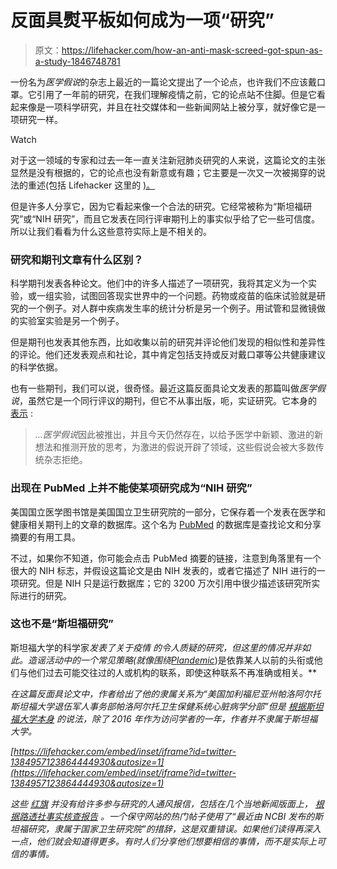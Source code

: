 # 反面具熨平板如何成为一项“研究”

> 原文：<https://lifehacker.com/how-an-anti-mask-screed-got-spun-as-a-study-1846748781>

一份名为*医学假说*的杂志上最近的一篇论文提出了一个论点，也许我们不应该戴口罩。它引用了一年前的研究，在我们理解疫情之前，它的论点站不住脚。但是它看起来像是一项科学研究，并且在社交媒体和一些新闻网站上被分享，就好像它是一项研究一样。

Watch

对于这一领域的专家和过去一年一直关注新冠肺炎研究的人来说，这篇论文的主张显然是没有根据的，它的论点也没有新意或有趣；它主要是一次又一次被揭穿的说法的重述(包括 Lifehacker 这里的 [)。](https://vitals.lifehacker.com/no-wearing-a-mask-isnt-dangerous-1843685109)

但是许多人分享它，因为它看起来像一个合法的研究。它经常被称为“斯坦福研究”或“NIH 研究”，而且它发表在同行评审期刊上的事实似乎给了它一些可信度。所以让我们看看为什么这些意符实际上是不相关的。

### 研究和期刊文章有什么区别？

科学期刊发表各种论文。他们中的许多人描述了一项研究，我将其定义为一个实验，或一组实验，试图回答现实世界中的一个问题。药物或疫苗的临床试验就是研究的一个例子。对人群中疾病发生率的统计分析是另一个例子。用试管和显微镜做的实验室实验是另一个例子。

但是期刊也发表其他东西，比如收集以前的研究并评论他们发现的相似性和差异性的评论。他们还发表观点和社论，其中肯定包括支持或反对戴口罩等公共健康建议的科学依据。

也有一些期刊，我们可以说，很奇怪。最近这篇反面具论文发表的那篇叫做*医学假说*，虽然它是一个同行评议的期刊，但它不从事出版，呃，实证研究。它本身的 [表示](https://www.journals.elsevier.com/medical-hypotheses) :

> *...医学假说*因此被推出，并且今天仍然存在，以给予医学中新颖、激进的新想法和推测开放的思考，为激进的假说开辟了领域，这些假说会被大多数传统杂志拒绝。

### 出现在 PubMed 上并不能使某项研究成为“NIH 研究”

美国国立医学图书馆是美国国立卫生研究院的一部分，它保存着一个发表在医学和健康相关期刊上的文章的数据库。这个名为 [PubMed](https://pubmed.ncbi.nlm.nih.gov/about/) 的数据库是查找论文和分享摘要的有用工具。

不过，如果你不知道，你可能会点击 PubMed 摘要的链接，注意到角落里有一个很大的 NIH 标志，并假设这篇论文是由 NIH 发表的，或者它描述了 NIH 进行的一项研究。但是 NIH 只是运行数据库；它的 3200 万次引用中很少描述该研究所实际进行的研究。

### 这也不是“斯坦福研究”

斯坦福大学的科学家*发表了关于疫情 的令人质疑的研究，但这里的情况并非如此。造谣活动中的一个常见策略(就像围绕*[*Plandemic*](https://vitals.lifehacker.com/if-you-found-that-plandemic-video-convincing-read-th-1843339002))是依靠某人以前的头衔或他们与他们过去可能交往过的人或机构的联系，即使这种联系不再准确或相关。**

*在这篇反面具论文中，作者给出了他的隶属关系为“美国加利福尼亚州帕洛阿尔托斯坦福大学退伍军人事务部帕洛阿尔托卫生保健系统心脏病学分部”但是 [根据斯坦福大学本身](https://twitter.com/StanfordMed/status/1384957123864444930) 的说法，除了 2016 年作为访问学者的一年，作者并不隶属于斯坦福大学。*

 *[https://lifehacker.com/embed/inset/iframe?id=twitter-1384957123864444930&autosize=1](https://lifehacker.com/embed/inset/iframe?id=twitter-1384957123864444930&autosize=1)* 

*这些 [红旗](https://lifehacker.com/how-to-spot-a-deepfake-without-even-watching-the-video-1846397857) 并没有给许多参与研究的人通风报信，包括在几个当地新闻版面上， [根据路透社事实核查报告](https://apnews.com/article/fact-checking-629043235973) 。一个保守网站的热门帖子使用了“最近由 NCBI 发布的斯坦福研究，隶属于国家卫生研究院”的措辞，这是双重错误。如果他们读得再深入一点，他们就会知道得更多。有时人们分享他们想要相信的事情，而不是实际上可信的事情。*